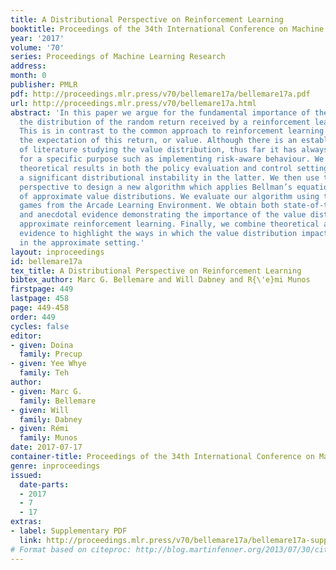 ```yaml
---
title: A Distributional Perspective on Reinforcement Learning
booktitle: Proceedings of the 34th International Conference on Machine Learning
year: '2017'
volume: '70'
series: Proceedings of Machine Learning Research
address: 
month: 0
publisher: PMLR
pdf: http://proceedings.mlr.press/v70/bellemare17a/bellemare17a.pdf
url: http://proceedings.mlr.press/v70/bellemare17a.html
abstract: 'In this paper we argue for the fundamental importance of the value distribution:
  the distribution of the random return received by a reinforcement learning agent.
  This is in contrast to the common approach to reinforcement learning which models
  the expectation of this return, or value. Although there is an established body
  of literature studying the value distribution, thus far it has always been used
  for a specific purpose such as implementing risk-aware behaviour. We begin with
  theoretical results in both the policy evaluation and control settings, exposing
  a significant distributional instability in the latter. We then use the distributional
  perspective to design a new algorithm which applies Bellman’s equation to the learning
  of approximate value distributions. We evaluate our algorithm using the suite of
  games from the Arcade Learning Environment. We obtain both state-of-the-art results
  and anecdotal evidence demonstrating the importance of the value distribution in
  approximate reinforcement learning. Finally, we combine theoretical and empirical
  evidence to highlight the ways in which the value distribution impacts learning
  in the approximate setting.'
layout: inproceedings
id: bellemare17a
tex_title: A Distributional Perspective on Reinforcement Learning
bibtex_author: Marc G. Bellemare and Will Dabney and R{\'e}mi Munos
firstpage: 449
lastpage: 458
page: 449-458
order: 449
cycles: false
editor:
- given: Doina
  family: Precup
- given: Yee Whye
  family: Teh
author:
- given: Marc G.
  family: Bellemare
- given: Will
  family: Dabney
- given: Rémi
  family: Munos
date: 2017-07-17
container-title: Proceedings of the 34th International Conference on Machine Learning
genre: inproceedings
issued:
  date-parts:
  - 2017
  - 7
  - 17
extras:
- label: Supplementary PDF
  link: http://proceedings.mlr.press/v70/bellemare17a/bellemare17a-supp.pdf
# Format based on citeproc: http://blog.martinfenner.org/2013/07/30/citeproc-yaml-for-bibliographies/
---
```


